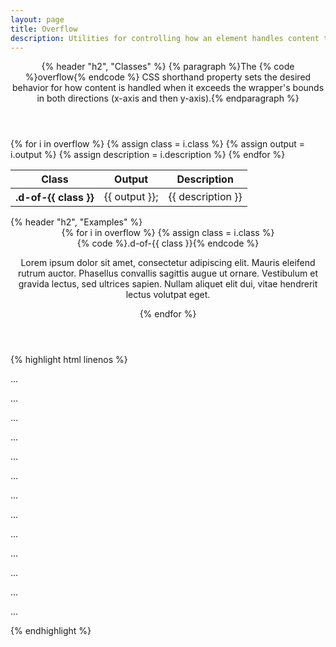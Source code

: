 ```yaml
---
layout: page
title: Overflow
description: Utilities for controlling how an element handles content that is too large for the container.
---
```

<section class="d-stack16">
    <header class="d-stack4">
        {% header "h2", "Classes" %}
        {% paragraph %}The {% code %}overflow{% endcode %} CSS shorthand property sets the desired behavior for how content is handled when it exceeds the wrapper's bounds in both directions (x-axis and then y-axis).{% endparagraph %}
    </header>
    <table class="d-table">
        <thead>
            <tr>
                <th scope="col" class="d-w20p">Class</th>
                <th scope="col" class="d-w20p">Output</th>
                <th scope="col">Description</th>
            </tr>
        </thead>
        <tbody>
            {% for i in overflow %}
            {% assign class = i.class %}
            {% assign output = i.output %}
            {% assign description = i.description %}
            <tr>
                <th scope="row" class="d-ff-mono d-fc-purple d-fs12 d-fw-normal">.d-of-{{ class }}</th>
                <td class="d-ff-mono d-fc-orange d-fs12">{{ output }};</td>
                <td>{{ description }}</td>
            </tr>
            {% endfor %}
        </tbody>
    </table>
</section>
<section class="d-stack16">
    {% header "h2", "Examples" %}
    <aside class="d-bar8 d-of-hidden d-d-flex d-fd-column">
        <header class="d-d-flex d-fd-row d-fw-wrap d-p24 d-pb48 d-bgc-purple-100 d-bgo50 d-w100p d-hmn216">
            {% for i in overflow %}
            {% assign class = i.class %}
            <div class="d-w216 d-h216 d-m6 d-p12 d-bar4 d-bgc-purple-200 d-bgo75 d-of-{{ class }}">
                {% code %}.d-of-{{ class }}{% endcode %}
                <p class="d-w216">Lorem ipsum dolor sit amet, consectetur adipiscing elit. Mauris eleifend rutrum auctor. Phasellus convallis sagittis augue ut ornare. Vestibulum et gravida lectus, sed ultrices sapien. Nullam aliquet elit dui, vitae hendrerit lectus volutpat eget.</p>
            </div>
            {% endfor %}
        </header>
        <footer class="d-p8 d-bgc-black-700 d-bbr8 d-fs12">
{% highlight html linenos %}
<p class="d-of-auto">…</p>
<p class="d-of-x-auto">…</p>
<p class="d-of-y-auto">…</p>
<p class="d-of-hidden">…</p>
<p class="d-of-x-hidden">…</p>
<p class="d-of-y-hidden">…</p>
<p class="d-of-scroll">…</p>
<p class="d-of-x-scroll">…</p>
<p class="d-of-y-scroll">…</p>
<p class="d-of-visible">…</p>
<p class="d-of-x-visible">…</p>
<p class="d-of-y-visible">…</p>
<p class="d-of-unset">…</p>
{% endhighlight %}
        </footer>
    </aside>
</section>

